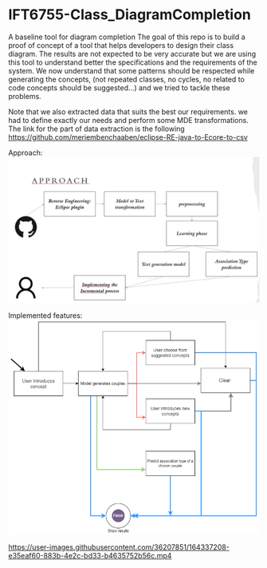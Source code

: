 # IFT6755-Class_DiagramCompletion


A baseline tool for diagram completion
The goal of this repo is to build a proof of concept of a tool that helps developers to design their class diagram. 
The results are not expected to be very accurate but we are using this tool to understand better the specifications and the requirements of the system.
We now understand that some patterns should be respected while generating the concepts, (not repeated classes, no cycles, no related to code concepts should be suggested...) and we tried to tackle these problems.


Note that we also extracted data that suits the best our requirements. we had to define exactly our needs and perform some MDE transformations.
The link for the part of data extraction is the following https://github.com/meriembenchaaben/eclipse-RE-java-to-Ecore-to-csv

Approach: 
![approach](approach.jpg)

Implemented features: 
![process](pipeline.png)


https://user-images.githubusercontent.com/36207851/164337208-e35eaf60-883b-4e2c-bd33-b4635752b56c.mp4

